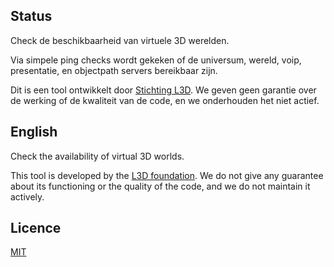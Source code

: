 ## Status

Check de beschikbaarheid van virtuele 3D werelden.

Via simpele ping checks wordt gekeken of de universum, wereld, voip, presentatie, en objectpath servers bereikbaar zijn.

Dit is een tool ontwikkelt door [Stichting L3D](http://www.l3d.nl/).
We geven geen garantie over de werking of de kwaliteit van de code, en we onderhouden het niet actief.


## English

Check the availability of virtual 3D worlds.

This tool is developed by the [L3D foundation](http://www.l3d.nl/).
We do not give any guarantee about its functioning or the quality of the code, and we do not maintain it actively.


## Licence

[MIT](/LICENSE)

